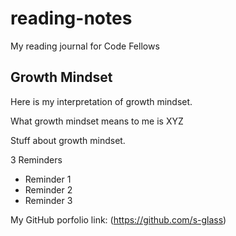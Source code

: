 # reading-notes
My reading journal for Code Fellows

## Growth Mindset
Here is my interpretation of growth mindset. 

What growth mindset means to me is XYZ

Stuff about growth mindset. 

3 Reminders 
- Reminder 1
- Reminder 2
- Reminder 3

My GitHub porfolio link: (https://github.com/s-glass)

